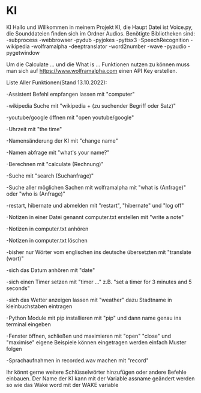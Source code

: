 # KI
KI
Hallo und Willkommen in meinem Projekt KI,
die Haupt Datei ist Voice.py, die Sounddateien finden sich im Ordner Audios.
Benötigte Bibliotheken sind:
-subprocess
-webbrowser
-pydub
-pyjokes
-pyttsx3
-SpeechRecognition
-wikipedia
-wolframalpha
-deeptranslator
-word2number
-wave
-pyaudio
-pygetwindow

Um die Calculate ... und die What is ... Funktionen nutzen zu können muss man sich auf https://www.wolframalpha.com einen API Key erstellen.

Liste Aller Funktionen(Stand 13.10.2022):

-Assistent Befehl empfangen lassen mit "computer"

-wikipedia Suche mit "wikipedia + (zu suchender Begriff oder Satz)"

-youtube/google öffnen mit "open youtube/google"

-Uhrzeit mit "the time"

-Namensänderung der KI mit "change name"

-Namen abfrage mit "what's your name?"

-Berechnen mit "calculate (Rechnung)"

-Suche mit "search (Suchanfrage)"

-Suche aller möglichen Sachen mit wolframalpha mit "what is (Anfrage)" oder "who is (Anfrage)"

-restart, hibernate und abmelden mit "restart", "hibernate" und "log off"

-Notizen in einer Datei genannt computer.txt erstellen mit "write a note"

-Notizen in computer.txt anhören

-Notizen in computer.txt löschen

-bisher nur Wörter vom englischen ins deutsche übersetzten mit "translate (wort)"

-sich das Datum anhören mit "date"

-sich einen Timer setzen mit "timer ..." z.B. "set a timer for 3 minutes and 5 seconds"

-sich das Wetter anzeigen lassen mit "weather" dazu Stadtname in kleinbuchstaben eintragen

-Python Module mit pip installieren mit "pip" und dann name genau ins terminal eingeben

-Fenster öffnen, schließen und maximieren mit "open" "close" und "maximise" eigene Beispiele können eingetragen werden einfach Muster folgen

-Sprachaufnahmen in recorded.wav machen mit "record"


Ihr könnt gerne weitere Schlüsselwörter hinzufügen oder andere Befehle einbauen. Der Name der KI kann mit der Variable assname geändert werden so wie das Wake word mit der WAKE variable

